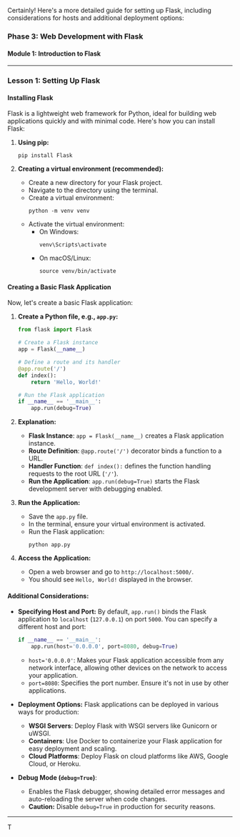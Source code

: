 Certainly! Here's a more detailed guide for setting up Flask, including considerations for hosts and additional deployment options:

### Phase 3: Web Development with Flask

#### Module 1: Introduction to Flask

---

### Lesson 1: Setting Up Flask

#### Installing Flask

Flask is a lightweight web framework for Python, ideal for building web applications quickly and with minimal code. Here's how you can install Flask:

1. **Using pip:**
   ```
   pip install Flask
   ```

2. **Creating a virtual environment (recommended):**
   - Create a new directory for your Flask project.
   - Navigate to the directory using the terminal.
   - Create a virtual environment:
     ```
     python -m venv venv
     ```
   - Activate the virtual environment:
     - On Windows:
       ```
       venv\Scripts\activate
       ```
     - On macOS/Linux:
       ```
       source venv/bin/activate
       ```

#### Creating a Basic Flask Application

Now, let's create a basic Flask application:

1. **Create a Python file, e.g., `app.py`:**

   ```python
   from flask import Flask

   # Create a Flask instance
   app = Flask(__name__)

   # Define a route and its handler
   @app.route('/')
   def index():
       return 'Hello, World!'

   # Run the Flask application
   if __name__ == '__main__':
       app.run(debug=True)
   ```

2. **Explanation:**

   - **Flask Instance**: `app = Flask(__name__)` creates a Flask application instance.
   - **Route Definition**: `@app.route('/')` decorator binds a function to a URL.
   - **Handler Function**: `def index():` defines the function handling requests to the root URL (`'/'`).
   - **Run the Application**: `app.run(debug=True)` starts the Flask development server with debugging enabled.

3. **Run the Application:**

   - Save the `app.py` file.
   - In the terminal, ensure your virtual environment is activated.
   - Run the Flask application:
     ```
     python app.py
     ```

4. **Access the Application:**

   - Open a web browser and go to `http://localhost:5000/`.
   - You should see `Hello, World!` displayed in the browser.

#### Additional Considerations:

- **Specifying Host and Port:**
  By default, `app.run()` binds the Flask application to `localhost` (`127.0.0.1`) on port `5000`. You can specify a different host and port:

  ```python
  if __name__ == '__main__':
      app.run(host='0.0.0.0', port=8080, debug=True)
  ```

  - `host='0.0.0.0'`: Makes your Flask application accessible from any network interface, allowing other devices on the network to access your application.
  - `port=8080`: Specifies the port number. Ensure it's not in use by other applications.

- **Deployment Options:**
  Flask applications can be deployed in various ways for production:
  - **WSGI Servers**: Deploy Flask with WSGI servers like Gunicorn or uWSGI.
  - **Containers**: Use Docker to containerize your Flask application for easy deployment and scaling.
  - **Cloud Platforms**: Deploy Flask on cloud platforms like AWS, Google Cloud, or Heroku.

- **Debug Mode (`debug=True`)**:
  - Enables the Flask debugger, showing detailed error messages and auto-reloading the server when code changes.
  - **Caution:** Disable `debug=True` in production for security reasons.

---

T